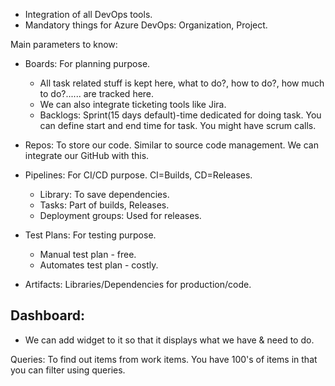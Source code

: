 * Integration of all DevOps tools.
* Mandatory things for Azure DevOps: Organization, Project.

Main parameters to know:
* Boards: For planning purpose.
	* All task related stuff is kept here, what to do?, how to do?, how much to do?...... are tracked here.
	* We can also integrate ticketing tools like Jira.
	* Backlogs: Sprint(15 days default)-time dedicated for doing task. You can define start and end time for task. You might have scrum calls.

* Repos: To store our code. Similar to source code management. We can integrate our GitHub with this.

* Pipelines: For CI/CD purpose. CI=Builds, CD=Releases.
	* Library: To save dependencies.
	* Tasks: Part of builds, Releases.
	* Deployment groups: Used for releases.

* Test Plans: For testing purpose.
	* Manual test plan - free.
	* Automates test plan - costly.

* Artifacts: Libraries/Dependencies for production/code.

Dashboard:
--
* We can add widget to it so that it displays what we have & need to do.

Queries: To find out items from work items. You have 100's of items in that you can filter using queries.
